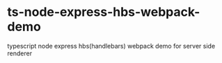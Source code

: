 # ts-node-express-hbs-webpack-demo
typescript node express hbs(handlebars) webpack demo for server side renderer 
